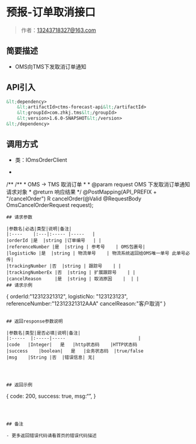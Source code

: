 # 预报-订单取消接口

> 作者：13243718327@163.com

## 简要描述

- OMS向TMS下发取消订单通知

## API引入
```xml
&lt;dependency>
	&lt;artifactId>ctms-forecast-api&lt;/artifactId>
    &lt;groupId>com.zhkj.tms&lt;/groupId>
    &lt;version>1.6.0-SNAPSHOT&lt;/version>
&lt;/dependency>
```

## 调用方式
- 类：IOmsOrderClient
- ```java
/**
	/**
	 * OMS -> TMS 取消订单
	 *
	 * @param request OMS 下发取消订单通知 请求对象
	 * @return 响应结果
	 */
	@PostMapping(API_PREFIX + "/cancelOrder")
	R cancelOrder(@Valid @RequestBody OmsCancelOrderRequest request);
```
## 请求参数

|参数名|必选|类型|说明|备注|
|:----    |:---|:----- |-----   |
|orderId |是  |string |订单编号   | |
|referenceNumber |是  |string | 参考号    | OMS包裹号|
|logisticNo |是  |string | 物流单号    | 物流系统返回给OMS唯一单号 此单号必传|
|trackingNumber |否  |string | 跟踪号    | |
|trackingNumberEx |否  |string | 扩展跟踪号    | |
|cancelReason     |是  |string | 取消原因    |  | |
## 请求示例 
```
{
	orderId:"12312321312",
	logisticNo: "123123123",
	referenceNumber:"12312321312AAA"
	cancelReason:"客户取消“
}
```

## 返回response参数说明 

|参数名|类型|是否必填|说明|备注|
|:-----  |:-----|-----                           |
|code	|Integer|	是	|http状态码 	|HTTP状态码
|success	|boolean|	是	|业务状态码 	|true/false
|msg	|String	|否	|错误信息| 无|	




## 返回示例 

``` 
{
	code: 200,
	success: true,
	msg:“”,
}

```



## 备注 

- 更多返回错误代码请看首页的错误代码描述